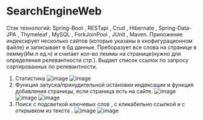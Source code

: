 # SearchEngineWeb
Стэк технологий: Spring-Boot , RESTapi , Crud , Hibernate , Spring-Data-JPA , Thymeleaf  , MySQL , ForkJoinPool , JUnit , Maven.
Приложение индексирует несколько сайтов (которые указаны в кнофигурационном файле) и записывает в бд данные. Преборазует все слова на странице в лемму(Им.п ед.ч) и считает кол-во леммы на странице(нужно для определения релевантности стр.). Выдает список ссылок по запросу сортированных по релевантности.
1) Статистика 
![image](https://user-images.githubusercontent.com/85135441/204812579-ac58d88c-7633-4950-91c3-0e52565cec13.png)
![image](https://user-images.githubusercontent.com/85135441/205484720-53003abb-394c-4c01-98ec-e6c7bd31ee54.png)
2) Функция запуска/принудительной остановки индексации и функция добавления страницы, если страница есть на сайте.
![image](https://user-images.githubusercontent.com/85135441/205484377-db3a1aef-f772-474c-b3a3-c48597f0364a.png)
![image](https://user-images.githubusercontent.com/85135441/205484379-75c7a0b0-0933-4533-afcf-d607b3db10e5.png)
![image](https://user-images.githubusercontent.com/85135441/205484834-6d6d2396-528c-4970-8e8f-d1723649d522.png)
3) Поиск с подсветкой ключевых слов , с кликабельно ссылкой и с открывком из текста .
![image](https://user-images.githubusercontent.com/85135441/205484774-d001083a-9dc5-4608-bd73-a402aac85953.png)
![image](https://user-images.githubusercontent.com/85135441/205484775-7a74c6e1-fd9d-4ef2-b685-8a5e3bc039ee.png)

